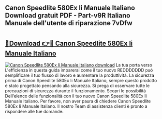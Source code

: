 ## Canon Speedlite 580Ex Ii Manuale Italiano Download gratuit PDF - Part-v9R Italiano Manuale dell'utente di riparazione 7vDfw

# <h2><a href="http://dfbsom.blite.top/?on=Canon+Speedlite+580Ex+Ii+Manuale+Italiano">🔗Download 👉🔴 Canon Speedlite 580Ex Ii Manuale Italiano</a></h2>

[![Canon Speedlite 580Ex Ii Manuale Italiano download](https://i.imgur.com/lujVjoI.png)](http://dfbsom.blite.top/?on=Canon+Speedlite+580Ex+Ii+Manuale+Italiano)
La tua porta verso L'efficienza in questa guida imparerai come il tuo nuovo REDDDDDDD può semplificare il tuo flusso di lavoro e aumentare la produttività. La sicurezza prima di Canon Speedlite 580Ex Ii Manuale Italiano, sempre questo prodotto è stato progettato pensando alla sicurezza. Si prega di osservare tutte le precauzioni di sicurezza durante il funzionamento. Scopri le possibilità Dell'elenco delle funzionalità con il tuo nuovo Canon Speedlite 580Ex Ii Manuale Italiano. Per favore, non aver paura di chiedere Canon Speedlite 580Ex Ii Manuale Italiano. Il nostro Team di assistenza clienti è pronto a rispondere alle tue domande.
